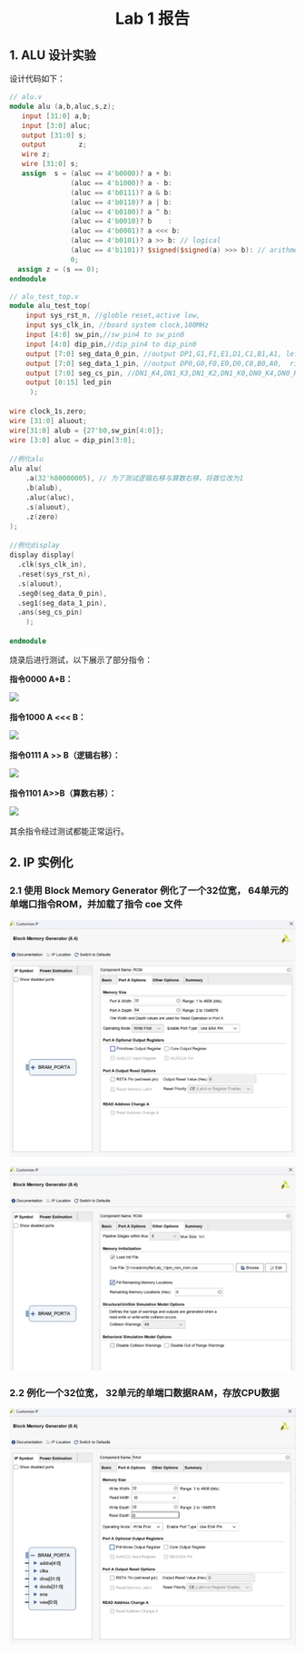 # <center> Lab 1 报告 </center>

## 1. ALU 设计实验  

设计代码如下：

```verilog
// alu.v
module alu (a,b,aluc,s,z);
   input [31:0] a,b;
   input [3:0] aluc;
   output [31:0] s;
   output        z;
   wire z;
   wire [31:0] s;
   assign  s = (aluc == 4'b0000)? a + b: 
               (aluc == 4'b1000)? a - b:
               (aluc == 4'b0111)? a & b:
               (aluc == 4'b0110)? a | b:
               (aluc == 4'b0100)? a ^ b:
               (aluc == 4'b0010)? b    :
               (aluc == 4'b0001)? a <<< b:
               (aluc == 4'b0101)? a >> b: // logical
               (aluc == 4'b1101)? $signed($signed(a) >>> b): // arithmetic
               0;
  assign z = (s == 0); 
endmodule
```

```verilog
// alu_test_top.v
module alu_test_top(
    input sys_rst_n, //globle reset,active low, 
    input sys_clk_in, //board system clock,100MHz
    input [4:0] sw_pin,//sw_pin4 to sw_pin0
    input [4:0] dip_pin,//dip_pin4 to dip_pin0
    output [7:0] seg_data_0_pin, //output DP1,G1,F1,E1,D1,C1,B1,A1, left
    output [7:0] seg_data_1_pin, //output DP0,G0,F0,E0,D0,C0,B0,A0,  right
    output [7:0] seg_cs_pin, //DN1_K4,DN1_K3,DN1_K2,DN1_K0,DN0_K4,DN0_K3,DN0_K2,DN0_K1 left to right
    output [0:15] led_pin
     );

wire clock_1s,zero;
wire [31:0] aluout;
wire[31:0] alub = {27'b0,sw_pin[4:0]};
wire [3:0] aluc = dip_pin[3:0]; 

//例化alu
alu alu(
    .a(32'h80000005), // 为了测试逻辑右移与算数右移，将首位改为1
    .b(alub),
    .aluc(aluc),
    .s(aluout),
    .z(zero)
);

//例化display
display display(
  .clk(sys_clk_in),
  .reset(sys_rst_n),
  .s(aluout),
  .seg0(seg_data_0_pin),
  .seg1(seg_data_1_pin),
  .ans(seg_cs_pin)
    );

endmodule
```

烧录后进行测试，以下展示了部分指令：

**指令0000 A+B：**

![](add1.jpg)

**指令1000 A <<< B：**

![](left1.jpg)

**指令0111 A >> B（逻辑右移）：**

![](rightLogical1.jpg)

**指令1101 A>>B（算数右移）：**

![](rightArith1.jpg)

其余指令经过测试都能正常运行。



## 2. IP 实例化 

### 2.1 使用 Block Memory Generator 例化了一个32位宽， 64单元的单端口指令ROM，并加载了指令 coe 文件

![](ROM.png)

![](ROM2.png)


### 2.2 例化一个32位宽， 32单元的单端口数据RAM，存放CPU数据  
![](RAM1.png)